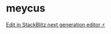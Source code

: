 # meycus

[Edit in StackBlitz next generation editor ⚡️](https://stackblitz.com/~/github.com/shadles404/meycus)